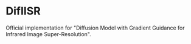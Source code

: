 # DifIISR
Official implementation for "Diffusion Model with Gradient Guidance for Infrared Image Super-Resolution".

